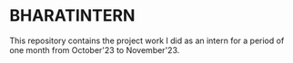 # BHARATINTERN
This repository contains the project work I did as an intern for a period of one month from October'23 to November'23.
